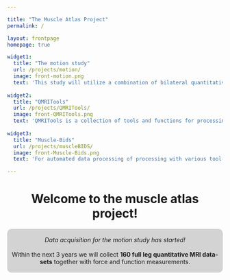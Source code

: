 ```yaml
---

title: "The Muscle Atlas Project"
permalink: /

layout: frontpage
homepage: true

widget1:
  title: "The motion study"
  url: /projects/motion/
  image: front-motion.png
  text: 'This study will utilize a combination of bilateral quantitative MRI scans of the full legs and force measurements to create a data-set of 160 healthy individuals ranging in age from 15 to 65 years.'
  
widget2:
  title: "QMRITools"
  url: /projects/QMRITools/
  image: front-QMRITools.png
  text: 'QMRITools is a collection of tools and functions for processing quantitative MRI data.The toolbox was developed mostly in the context of quantitative muscle, nerve and cardiac magnetic resonance imaging.'
  
widget3:
  title: "Muscle-Bids"
  url: /projects/muscleBIDS/
  image: front-Muscle-Bids.png
  text: 'For automated data processing of processing with various tool-boxes data management is important. For this, the muscle MRI community is developing the Muscle BIDS data structure.'

---
```


<div align="center" ><h1>Welcome to the muscle atlas project!</h1></div>

<div class="t30" align="center" style="background-color: #D3D3D3; border-radius: 10px;">
<br><em>Data acquisition for the motion study has started!</em><br><br>
Within the next 3 years we will collect <b>160 full leg quantitative MRI data-sets</b> together with force and function measurements. 
<br><br>
</div>

